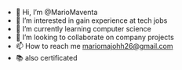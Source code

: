 - 👋 Hi, I’m @MarioMaventa
- 👀 I’m interested in gain experience at tech jobs
- 🌱 I’m currently learning computer science
- 💞️ I’m looking to collaborate on company projects
- 📫 How to reach me mariomajohh26@gmail.com
- 📚 also certificated
<!---
MarioMaventa/MarioMaventa is a ✨ special ✨ repository because its `README.md` (this file) appears on your GitHub profile.
You can click the Preview link to take a look at your changes.
--->
